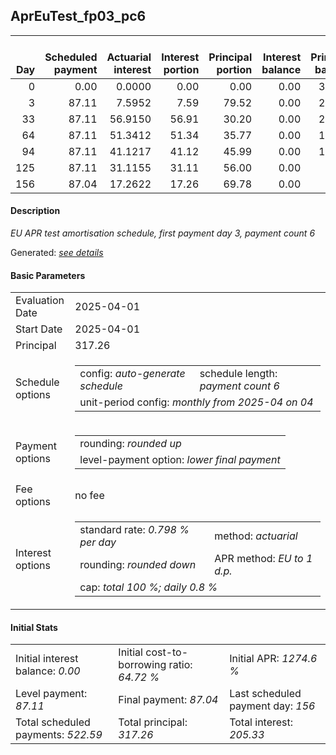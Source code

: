 <h2>AprEuTest_fp03_pc6</h2>
<table>
    <thead style="vertical-align: bottom;">
        <th style="text-align: right;">Day</th>
        <th style="text-align: right;">Scheduled payment</th>
        <th style="text-align: right;">Actuarial interest</th>
        <th style="text-align: right;">Interest portion</th>
        <th style="text-align: right;">Principal portion</th>
        <th style="text-align: right;">Interest balance</th>
        <th style="text-align: right;">Principal balance</th>
        <th style="text-align: right;">Total actuarial interest</th>
        <th style="text-align: right;">Total interest</th>
        <th style="text-align: right;">Total principal</th>
    </thead>
    <tr style="text-align: right;">
        <td class="ci00">0</td>
        <td class="ci01" style="white-space: nowrap;">0.00</td>
        <td class="ci02">0.0000</td>
        <td class="ci03">0.00</td>
        <td class="ci04">0.00</td>
        <td class="ci05">0.00</td>
        <td class="ci06">317.26</td>
        <td class="ci07">0.0000</td>
        <td class="ci08">0.00</td>
        <td class="ci09">0.00</td>
    </tr>
    <tr style="text-align: right;">
        <td class="ci00">3</td>
        <td class="ci01" style="white-space: nowrap;">87.11</td>
        <td class="ci02">7.5952</td>
        <td class="ci03">7.59</td>
        <td class="ci04">79.52</td>
        <td class="ci05">0.00</td>
        <td class="ci06">237.74</td>
        <td class="ci07">7.5952</td>
        <td class="ci08">7.59</td>
        <td class="ci09">79.52</td>
    </tr>
    <tr style="text-align: right;">
        <td class="ci00">33</td>
        <td class="ci01" style="white-space: nowrap;">87.11</td>
        <td class="ci02">56.9150</td>
        <td class="ci03">56.91</td>
        <td class="ci04">30.20</td>
        <td class="ci05">0.00</td>
        <td class="ci06">207.54</td>
        <td class="ci07">64.5102</td>
        <td class="ci08">64.50</td>
        <td class="ci09">109.72</td>
    </tr>
    <tr style="text-align: right;">
        <td class="ci00">64</td>
        <td class="ci01" style="white-space: nowrap;">87.11</td>
        <td class="ci02">51.3412</td>
        <td class="ci03">51.34</td>
        <td class="ci04">35.77</td>
        <td class="ci05">0.00</td>
        <td class="ci06">171.77</td>
        <td class="ci07">115.8514</td>
        <td class="ci08">115.84</td>
        <td class="ci09">145.49</td>
    </tr>
    <tr style="text-align: right;">
        <td class="ci00">94</td>
        <td class="ci01" style="white-space: nowrap;">87.11</td>
        <td class="ci02">41.1217</td>
        <td class="ci03">41.12</td>
        <td class="ci04">45.99</td>
        <td class="ci05">0.00</td>
        <td class="ci06">125.78</td>
        <td class="ci07">156.9731</td>
        <td class="ci08">156.96</td>
        <td class="ci09">191.48</td>
    </tr>
    <tr style="text-align: right;">
        <td class="ci00">125</td>
        <td class="ci01" style="white-space: nowrap;">87.11</td>
        <td class="ci02">31.1155</td>
        <td class="ci03">31.11</td>
        <td class="ci04">56.00</td>
        <td class="ci05">0.00</td>
        <td class="ci06">69.78</td>
        <td class="ci07">188.0886</td>
        <td class="ci08">188.07</td>
        <td class="ci09">247.48</td>
    </tr>
    <tr style="text-align: right;">
        <td class="ci00">156</td>
        <td class="ci01" style="white-space: nowrap;">87.04</td>
        <td class="ci02">17.2622</td>
        <td class="ci03">17.26</td>
        <td class="ci04">69.78</td>
        <td class="ci05">0.00</td>
        <td class="ci06">0.00</td>
        <td class="ci07">205.3508</td>
        <td class="ci08">205.33</td>
        <td class="ci09">317.26</td>
    </tr>
</table>
<h4>Description</h4>
<p><i>EU APR test amortisation schedule, first payment day 3, payment count 6</i></p>
<p>Generated: <i><a href="../GeneratedDate.md">see details</a></i></p>
<h4>Basic Parameters</h4>
<table>
    <tr>
        <td>Evaluation Date</td>
        <td>2025-04-01</td>
    </tr>
    <tr>
        <td>Start Date</td>
        <td>2025-04-01</td>
    </tr>
    <tr>
        <td>Principal</td>
        <td>317.26</td>
    </tr>
    <tr>
        <td>Schedule options</td>
        <td>
            <table>
                <tr>
                    <td>config: <i>auto-generate schedule</i></td>
                    <td>schedule length: <i><i>payment count</i> 6</i></td>
                </tr>
                <tr>
                    <td colspan="2" style="white-space: nowrap;">unit-period config: <i>monthly from 2025-04 on 04</i></td>
                </tr>
            </table>
        </td>
    </tr>
    <tr>
        <td>Payment options</td>
        <td>
            <table>
                <tr>
                    <td>rounding: <i>rounded up</i></td>
                </tr>
                <tr>
                    <td>level-payment option: <i>lower&nbsp;final&nbsp;payment</i></td>
                </tr>
            </table>
        </td>
    </tr>
    <tr>
        <td>Fee options</td>
        <td>no fee
        </td>
    </tr>
    <tr>
        <td>Interest options</td>
        <td>
            <table>
                <tr>
                    <td>standard rate: <i>0.798 % per day</i></td>
                    <td>method: <i>actuarial</i></td>
                </tr>
                <tr>
                    <td>rounding: <i>rounded down</i></td>
                    <td>APR method: <i>EU to 1 d.p.</i></td>
                </tr>
                <tr>
                    <td colspan="2">cap: <i>total 100 %; daily 0.8 %</td>
                </tr>
            </table>
        </td>
    </tr>
</table>
<h4>Initial Stats</h4>
<table>
    <tr>
        <td>Initial interest balance: <i>0.00</i></td>
        <td>Initial cost-to-borrowing ratio: <i>64.72 %</i></td>
        <td>Initial APR: <i>1274.6 %</i></td>
    </tr>
    <tr>
        <td>Level payment: <i>87.11</i></td>
        <td>Final payment: <i>87.04</i></td>
        <td>Last scheduled payment day: <i>156</i></td>
    </tr>
    <tr>
        <td>Total scheduled payments: <i>522.59</i></td>
        <td>Total principal: <i>317.26</i></td>
        <td>Total interest: <i>205.33</i></td>
    </tr>
</table>